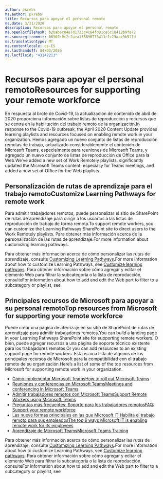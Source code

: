 ```yaml
---
author: pkrebs
ms.author: pkrebs
title: Recursos para apoyar el personal remoto
ms.date: 3/31/2020
description: Recursos para apoyar el personal remoto
ms.openlocfilehash: b2babec04e7d1723c4c64fd81ce6c18412b9fa72
ms.sourcegitcommit: 00307c0c2c2aea1f8896778411c2c23aac9b517d
ms.translationtype: MT
ms.contentlocale: es-ES
ms.lasthandoff: 04/03/2020
ms.locfileid: "43142213"
---
```

# <a name="resources-for-supporting-your-remote-workforce"></a><span data-ttu-id="28fa5-103">Recursos para apoyar el personal remoto</span><span class="sxs-lookup"><span data-stu-id="28fa5-103">Resources for supporting your remote workforce</span></span>
<span data-ttu-id="28fa5-104">En respuesta al brote de Covid-19, la actualización de contenido de abril de 2020 proporciona información sobre listas de reproducción y recursos que se centra en la habilitación del trabajo remoto de la organización.</span><span class="sxs-lookup"><span data-stu-id="28fa5-104">In response to the Covid-19 outbreak, the April 2020 Content Update provides learning playlists and resources focused on enabling remote work in your organization.</span></span> <span data-ttu-id="28fa5-105">Hemos agregado un nuevo conjunto de listas de reproducción remotas de trabajo, actualizado considerablemente el contenido de Microsoft Teams, especialmente para reuniones de Microsoft Teams, y agregado un nuevo conjunto de listas de reproducción de Office para la Web.</span><span class="sxs-lookup"><span data-stu-id="28fa5-105">We’ve added a new set of Work Remotely playlists, significantly updated the Microsoft Teams content, especially for Teams meetings, and added a new set of Office for the Web playlists.</span></span> 

## <a name="customize-learning-pathways-for-remote-work"></a><span data-ttu-id="28fa5-106">Personalización de rutas de aprendizaje para el trabajo remoto</span><span class="sxs-lookup"><span data-stu-id="28fa5-106">Customize Learning Pathways for remote work</span></span>
<span data-ttu-id="28fa5-107">Para admitir trabajadores remotos, puede personalizar el sitio de SharePoint de rutas de aprendizaje para dirigir a los usuarios a las listas de reproducción de trabajo de forma remota.</span><span class="sxs-lookup"><span data-stu-id="28fa5-107">To support remote workers, you can customize the Learning Pathways SharePoint site to direct users to the Work Remotely playlists.</span></span> <span data-ttu-id="28fa5-108">Para obtener más información acerca de la personalización de las rutas de aprendizaje.</span><span class="sxs-lookup"><span data-stu-id="28fa5-108">For more information about customizing learning pathways.</span></span>

<span data-ttu-id="28fa5-109">Para obtener más información acerca de cómo personalizar las rutas de aprendizaje, consulte [Customizing Learning Pathways](custom_overview.md).</span><span class="sxs-lookup"><span data-stu-id="28fa5-109">For more information about how to customize Learning Pathways, see [Customize learning pathways](custom_overview.md).</span></span> <span data-ttu-id="28fa5-110">Para obtener información sobre cómo agregar y editar el elemento Web para filtrar la subcategoría o la lista de reproducción, consulte</span><span class="sxs-lookup"><span data-stu-id="28fa5-110">For information about how to add and edit the Web part to filter to a subcategory or playlist, see</span></span> 

## <a name="top-resources-from-microsoft-for-supporting-your-remote-workforce"></a><span data-ttu-id="28fa5-111">Principales recursos de Microsoft para apoyar a su personal remoto</span><span class="sxs-lookup"><span data-stu-id="28fa5-111">Top resources from Microsoft for supporting your remote workforce</span></span>
<span data-ttu-id="28fa5-112">Puede crear una página de aterrizaje en su sitio de SharePoint de rutas de aprendizaje para admitir trabajadores remotos.</span><span class="sxs-lookup"><span data-stu-id="28fa5-112">You can build a landing page in your Learning Pathways SharePoint site for supporting remote workers.</span></span> <span data-ttu-id="28fa5-113">O bien, puede agregar recursos a una página de soporte técnico existente para los trabajadores remotos.</span><span class="sxs-lookup"><span data-stu-id="28fa5-113">Or you can add resources to an existing support page for remote workers.</span></span> <span data-ttu-id="28fa5-114">Esta es una lista de algunos de los principales recursos de Microsoft para la compatibilidad con el trabajo remoto de su organización.</span><span class="sxs-lookup"><span data-stu-id="28fa5-114">Here’s a list of some of the top resources from Microsoft for supporting remote work in your organization.</span></span> 
- [<span data-ttu-id="28fa5-115">Cómo implementar Microsoft Teams</span><span class="sxs-lookup"><span data-stu-id="28fa5-115">How to roll out Microsoft Teams</span></span>](https://docs.microsoft.com/en-us/microsoftteams/how-to-roll-out-teams)
- [<span data-ttu-id="28fa5-116">Reuniones y conferencias en Microsoft Teams</span><span class="sxs-lookup"><span data-stu-id="28fa5-116">Meetings and conferencing in Microsoft Teams</span></span>](https://docs.microsoft.com/en-us/microsoftteams/deploy-meetings-microsoft-teams-landing-page)
- [<span data-ttu-id="28fa5-117">Admitir trabajadores remotos con Microsoft Teams</span><span class="sxs-lookup"><span data-stu-id="28fa5-117">Support Remote Workers using Microsoft Teams</span></span>](https://docs.microsoft.com/en-us/microsoftteams/support-remote-work-with-teams)
- [<span data-ttu-id="28fa5-118">Preguntas más frecuentes: Soporte para los trabajadores remotos</span><span class="sxs-lookup"><span data-stu-id="28fa5-118">FAQ: Support your remote workforce</span></span>](https://docs.microsoft.com/en-us/microsoftteams/faq-support-remote-workforce)
- [<span data-ttu-id="28fa5-119">Las nueve formas principales en las que Microsoft IT Habilita el trabajo remoto para sus empleados</span><span class="sxs-lookup"><span data-stu-id="28fa5-119">The top 9 ways Microsoft IT is enabling remote work for its employees</span></span>](https://www.microsoft.com/en-us/microsoft-365/blog/2020/03/12/top-9-ways-microsoft-it-enabling-remote-work-employees/)
- [<span data-ttu-id="28fa5-120">Aprendizaje de Microsoft Teams</span><span class="sxs-lookup"><span data-stu-id="28fa5-120">Microsoft Teams Training</span></span>](https://docs.microsoft.com/en-us/microsoftteams/training-microsoft-teams-landing-page)


<span data-ttu-id="28fa5-121">Para obtener más información acerca de cómo personalizar las rutas de aprendizaje, consulte [Customizing Learning Pathways](custom_overview.md).</span><span class="sxs-lookup"><span data-stu-id="28fa5-121">For more information about how to customize Learning Pathways, see [Customize learning pathways](custom_overview.md).</span></span> <span data-ttu-id="28fa5-122">Para obtener información sobre cómo agregar y editar el elemento Web para filtrar la subcategoría o la lista de reproducción, consulte</span><span class="sxs-lookup"><span data-stu-id="28fa5-122">For information about how to add and edit the Web part to filter to a subcategory or playlist, see</span></span> 


 

